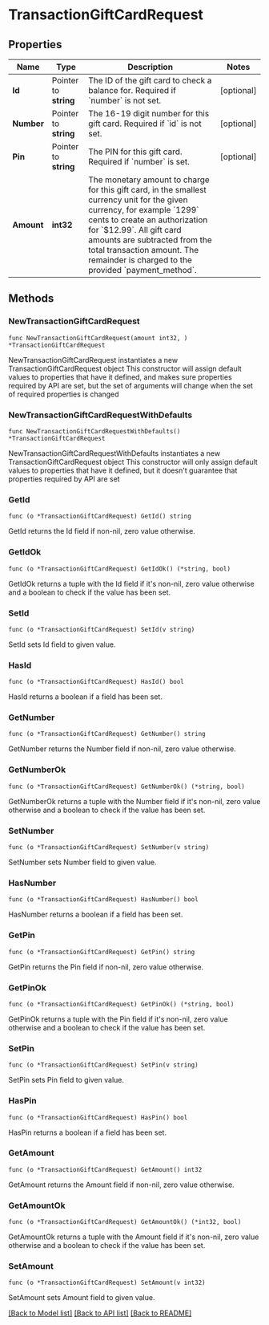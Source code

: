 # TransactionGiftCardRequest

## Properties

Name | Type | Description | Notes
------------ | ------------- | ------------- | -------------
**Id** | Pointer to **string** | The ID of the gift card to check a balance for. Required if &#x60;number&#x60; is not set. | [optional] 
**Number** | Pointer to **string** | The 16-19 digit number for this gift card. Required if &#x60;id&#x60; is not set. | [optional] 
**Pin** | Pointer to **string** | The PIN for this gift card. Required if &#x60;number&#x60; is set. | [optional] 
**Amount** | **int32** | The monetary amount to charge for this gift card, in the smallest currency unit for the given currency, for example &#x60;1299&#x60; cents to create an authorization for &#x60;$12.99&#x60;.  All gift card amounts are subtracted from the total transaction amount. The remainder is charged to the provided &#x60;payment_method&#x60;. | 

## Methods

### NewTransactionGiftCardRequest

`func NewTransactionGiftCardRequest(amount int32, ) *TransactionGiftCardRequest`

NewTransactionGiftCardRequest instantiates a new TransactionGiftCardRequest object
This constructor will assign default values to properties that have it defined,
and makes sure properties required by API are set, but the set of arguments
will change when the set of required properties is changed

### NewTransactionGiftCardRequestWithDefaults

`func NewTransactionGiftCardRequestWithDefaults() *TransactionGiftCardRequest`

NewTransactionGiftCardRequestWithDefaults instantiates a new TransactionGiftCardRequest object
This constructor will only assign default values to properties that have it defined,
but it doesn't guarantee that properties required by API are set

### GetId

`func (o *TransactionGiftCardRequest) GetId() string`

GetId returns the Id field if non-nil, zero value otherwise.

### GetIdOk

`func (o *TransactionGiftCardRequest) GetIdOk() (*string, bool)`

GetIdOk returns a tuple with the Id field if it's non-nil, zero value otherwise
and a boolean to check if the value has been set.

### SetId

`func (o *TransactionGiftCardRequest) SetId(v string)`

SetId sets Id field to given value.

### HasId

`func (o *TransactionGiftCardRequest) HasId() bool`

HasId returns a boolean if a field has been set.

### GetNumber

`func (o *TransactionGiftCardRequest) GetNumber() string`

GetNumber returns the Number field if non-nil, zero value otherwise.

### GetNumberOk

`func (o *TransactionGiftCardRequest) GetNumberOk() (*string, bool)`

GetNumberOk returns a tuple with the Number field if it's non-nil, zero value otherwise
and a boolean to check if the value has been set.

### SetNumber

`func (o *TransactionGiftCardRequest) SetNumber(v string)`

SetNumber sets Number field to given value.

### HasNumber

`func (o *TransactionGiftCardRequest) HasNumber() bool`

HasNumber returns a boolean if a field has been set.

### GetPin

`func (o *TransactionGiftCardRequest) GetPin() string`

GetPin returns the Pin field if non-nil, zero value otherwise.

### GetPinOk

`func (o *TransactionGiftCardRequest) GetPinOk() (*string, bool)`

GetPinOk returns a tuple with the Pin field if it's non-nil, zero value otherwise
and a boolean to check if the value has been set.

### SetPin

`func (o *TransactionGiftCardRequest) SetPin(v string)`

SetPin sets Pin field to given value.

### HasPin

`func (o *TransactionGiftCardRequest) HasPin() bool`

HasPin returns a boolean if a field has been set.

### GetAmount

`func (o *TransactionGiftCardRequest) GetAmount() int32`

GetAmount returns the Amount field if non-nil, zero value otherwise.

### GetAmountOk

`func (o *TransactionGiftCardRequest) GetAmountOk() (*int32, bool)`

GetAmountOk returns a tuple with the Amount field if it's non-nil, zero value otherwise
and a boolean to check if the value has been set.

### SetAmount

`func (o *TransactionGiftCardRequest) SetAmount(v int32)`

SetAmount sets Amount field to given value.



[[Back to Model list]](../README.md#documentation-for-models) [[Back to API list]](../README.md#documentation-for-api-endpoints) [[Back to README]](../README.md)


